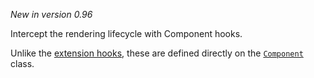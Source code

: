 _New in version 0.96_

Intercept the rendering lifecycle with Component hooks.

Unlike the [extension hooks](../../../reference/extension_hooks/), these are defined directly
on the [`Component`](../../../reference/api#django_components.Component) class.

<!-- TODO: Link to API --
## Available hooks

### `on_render_before`

```py
def on_render_before(
    self: Component,
    context: Context,
    template: Optional[Template],
) -> None:
```

[`Component.on_render_before`](../../../reference/api#django_components.Component.on_render_before) runs just before the component's template is rendered.

It is called for every component, including nested ones, as part of
the component render lifecycle.

It receives the [Context](https://docs.djangoproject.com/en/5.2/ref/templates/api/#django.template.Context)
and the [Template](https://docs.djangoproject.com/en/5.2/ref/templates/api/#django.template.Template)
as arguments.

The `template` argument is `None` if the component has no template.

**Example:**

You can use this hook to access the context or the template:

```py
from django.template import Context, Template
from django_components import Component

class MyTable(Component):
    def on_render_before(self, context: Context, template: Optional[Template]) -> None:
        # Insert value into the Context
        context["from_on_before"] = ":)"

        assert isinstance(template, Template)
```

!!! warning

    If you want to pass data to the template, prefer using
    [`get_template_data()`](../../../reference/api#django_components.Component.get_template_data)
    instead of this hook.

!!! warning

    Do NOT modify the template in this hook. The template is reused across renders.

### `on_render`

_New in version 0.140_

```py
def on_render(
    self: Component,
    context: Context,
    template: Optional[Template],
) -> Union[str, SafeString, OnRenderGenerator, None]:
```

[`Component.on_render`](../../../reference/api#django_components.Component.on_render) does the actual rendering.

You can override this method to:

- Change what template gets rendered
- Modify the context
- Modify the rendered output after it has been rendered
- Handle errors

The default implementation renders the component's
[Template](https://docs.djangoproject.com/en/5.2/ref/templates/api/#django.template.Template)
with the given
[Context](https://docs.djangoproject.com/en/5.2/ref/templates/api/#django.template.Context).

```py
class MyTable(Component):
    def on_render(self, context, template):
        if template:
            return template.render(context)
```

The `template` argument is `None` if the component has no template.

#### Modifying rendered template

To change what gets rendered, you can:

- Render a component
- Render a template
- Return a string or SafeString

```py
class MyTable(Component):
    def on_render(self, context, template):
        # Return a string
        return "<p>Hello</p>"

        # Render a component
        return MyOtherTable.render(
            args=self.args,
            kwargs=self.kwargs,
            slots=self.slots,
            context=context,
        )

        # Render a template
        return get_template("my_other_table.html").render(context)
```

You can also use [`on_render()`](../../../reference/api#django_components.Component.on_render) as a router,
rendering other components based on the parent component's arguments:

```py
class MyTable(Component):
    def on_render(self, context, template):
        # Select different component based on `feature_new_table` kwarg
        if self.kwargs.get("feature_new_table"):
            comp_cls = NewTable
        else:
            comp_cls = OldTable

        # Render the selected component
        return comp_cls.render(
            args=self.args,
            kwargs=self.kwargs,
            slots=self.slots,
            context=context,
        )
```

#### Post-processing rendered template

When you render the original template in [`on_render()`](../../../reference/api#django_components.Component.on_render) as:

```py
class MyTable(Component):
    def on_render(self, context, template):
        result = template.render(context)
```

The result is NOT the final output, but an intermediate result. Nested components
are not rendered yet.

Instead, django-components needs to take this result and process it
to actually render the child components.

This is not a problem when you return the result directly as above. Django-components will take care of rendering the child components.

But if you want to access the final output, you must `yield` the result instead of returning it.

Yielding the result will return a tuple of `(rendered_html, error)`:

- On success, the error is `None` - `(string, None)`
- On failure, the rendered HTML is `None` - `(None, Exception)`

```py
class MyTable(Component):
    def on_render(self, context, template):
        html, error = yield lambda: template.render(context)

        if error is None:
            # The rendering succeeded
            return html
        else:
            # The rendering failed
            print(f"Error: {error}")
```

!!! warning

    Notice that we actually yield a **lambda function** instead of the result itself.
    This is because calling `template.render(context)` may raise an exception.
    
    When you wrap the result in a lambda function, and the rendering fails,
    the error will be yielded back in the `(None, Exception)` tuple.

At this point you can do 3 things:

1. Return new HTML

    The new HTML will be used as the final output.

    If the original template raised an error, the original error will be ignored.

    ```py
    class MyTable(Component):
        def on_render(self, context, template):
            html, error = yield lambda: template.render(context)

            # Fallback if rendering failed
            # Otherwise, we keep the original HTML
            if error is not None:
                return "FALLBACK HTML"
    ```

2. Raise new exception

    The new exception is what will bubble up from the component.
    
    The original HTML and original error will be ignored.

    ```py
    class MyTable(Component):
        def on_render(self, context, template):
            html, error = yield lambda: template.render(context)

            # Override the original error
            # Otherwise, we keep the original HTML
            if error is not None:
                raise Exception("My new error") from error
    ```

3. No change - Return nothing or `None`

    If you neither raise an exception, nor return a new HTML,
    then the original HTML / error will be used:

    - If rendering succeeded, the original HTML will be used as the final output.
    - If rendering failed, the original error will be propagated.

    This can be useful for side effects like tracking the errors that occurred during the rendering:

    ```py
    from myapp.metrics import track_rendering_error

    class MyTable(Component):
        def on_render(self, context, template):
            html, error = yield lambda: template.render(context)

            # Track how many times the rendering failed
            if error is not None:
                track_rendering_error(error)
    ```

#### Multiple yields

You can yield multiple times within the same [`on_render()`](../../../reference/api#django_components.Component.on_render) method. This is useful for complex rendering scenarios:

```py
class MyTable(Component):
    def on_render(self, context, template):
        # First yield
        with context.push({"mode": "header"}):
            header_html, header_error = yield lambda: template.render(context)
        
        # Second yield
        with context.push({"mode": "body"}):
            body_html, body_error = yield lambda: template.render(context)
        
        # Third yield
        footer_html, footer_error = yield "Footer content"
        
        # Process all
        if header_error or body_error or footer_error:
            return "Error occurred during rendering"
        
        return f"{header_html}\n{body_html}\n{footer_html}"
```

Each yield operation is independent and returns its own `(html, error)` tuple, allowing you to handle each rendering result separately.

#### Example: ErrorBoundary

[`on_render()`](../../../reference/api#django_components.Component.on_render) can be used to
implement React's [ErrorBoundary](https://react.dev/reference/react/Component#catching-rendering-errors-with-an-error-boundary).

That is, a component that catches errors in nested components and displays a fallback UI instead:

```django
{% component "error_boundary" %}
  {% fill "default" %}
    {% component "nested_component" %}
  {% endfill %}
  {% fill "fallback" %}
    Sorry, something went wrong.
  {% endfill %}
{% endcomponent %}
```

To implement this, we render the fallback slot in [`on_render()`](../../../reference/api#django_components.Component.on_render)
and return it if an error occured:

```djc_py
from typing import NamedTuple, Optional

from django.template import Context, Template
from django.utils.safestring import mark_safe
from django_components import Component, OnRenderGenerator, SlotInput, types

class ErrorFallback(Component):
    class Slots(NamedTuple):
        default: Optional[SlotInput] = None
        fallback: Optional[SlotInput] = None

    template: types.django_html = """
        {% if not error %}
            {% slot "default" default / %}
        {% else %}
            {% slot "fallback" error=error / %}
        {% endif %}
    """

    def on_render(
        self,
        context: Context,
        template: Template,
    ) -> OnRenderGenerator:
        fallback_slot = self.slots.default

        result, error = yield lambda: template.render(context)

        # No error, return the original result
        if error is None:
            return None

        # Error, return the fallback
        if fallback_slot is not None:
            # Render the template second time, this time rendering
            # the fallback branch
            with context.push({"error": error}):
                return template.render(context)
        else:
            return mark_safe("<pre>An error occurred</pre>")
```

### `on_render_after`

```py
def on_render_after(
    self: Component,
    context: Context,
    template: Optional[Template],
    result: Optional[str | SafeString],
    error: Optional[Exception],
) -> Union[str, SafeString, None]:
```

[`on_render_after()`](../../../reference/api#django_components.Component.on_render_after) runs when the component was fully rendered,
including all its children.

It receives the same arguments as [`on_render_before()`](#on_render_before),
plus the outcome of the rendering:

- `result`: The rendered output of the component. `None` if the rendering failed.
- `error`: The error that occurred during the rendering, or `None` if the rendering succeeded.

[`on_render_after()`](../../../reference/api#django_components.Component.on_render_after) behaves the same way
as the second part of [`on_render()`](#on_render) (after the `yield`).

```py
class MyTable(Component):
    def on_render_after(self, context, template, result, error):
        # If rendering succeeded, keep the original result
        # Otherwise, print the error
        if error is not None:
            print(f"Error: {error}")
```

Same as [`on_render()`](#on_render),
you can return a new HTML, raise a new exception, or return nothing:

1. Return new HTML

    The new HTML will be used as the final output.

    If the original template raised an error, the original error will be ignored.

    ```py
    class MyTable(Component):
        def on_render_after(self, context, template, result, error):
            # Fallback if rendering failed
            # Otherwise, we keep the original HTML
            if error is not None:
                return "FALLBACK HTML"
    ```

2. Raise new exception

    The new exception is what will bubble up from the component.
    
    The original HTML and original error will be ignored.

    ```py
    class MyTable(Component):
        def on_render_after(self, context, template, result, error):
            # Override the original error
            # Otherwise, we keep the original HTML
            if error is not None:
                raise Exception("My new error") from error
    ```

3. No change - Return nothing or `None`

    If you neither raise an exception, nor return a new HTML,
    then the original HTML / error will be used:

    - If rendering succeeded, the original HTML will be used as the final output.
    - If rendering failed, the original error will be propagated.

    This can be useful for side effects like tracking the errors that occurred during the rendering:

    ```py
    from myapp.metrics import track_rendering_error

    class MyTable(Component):
        def on_render_after(self, context, template, result, error):
            # Track how many times the rendering failed
            if error is not None:
                track_rendering_error(error)
    ```

## Example: Tabs

You can use hooks together with [provide / inject](#how-to-use-provide--inject) to create components
that accept a list of items via a slot.

In the example below, each `tab_item` component will be rendered on a separate tab page, but they are all defined in the default slot of the `tabs` component.

[See here for how it was done](https://github.com/django-components/django-components/discussions/540)

```django
{% component "tabs" %}
  {% component "tab_item" header="Tab 1" %}
    <p>
      hello from tab 1
    </p>
    {% component "button" %}
      Click me!
    {% endcomponent %}
  {% endcomponent %}

  {% component "tab_item" header="Tab 2" %}
    Hello this is tab 2
  {% endcomponent %}
{% endcomponent %}
```
